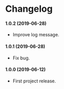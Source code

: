 Changelog
=========

#### 1.0.2 (2019-06-28)

* Improve log message.

#### 1.0.1 (2019-06-28)

* Fix bug.

#### 1.0.0 (2019-06-12)

* First project release.
